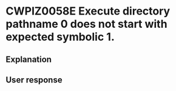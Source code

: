 # CWPIZ0058E Execute directory pathname 0 does not start with expected symbolic 1.

## Explanation

## User response
